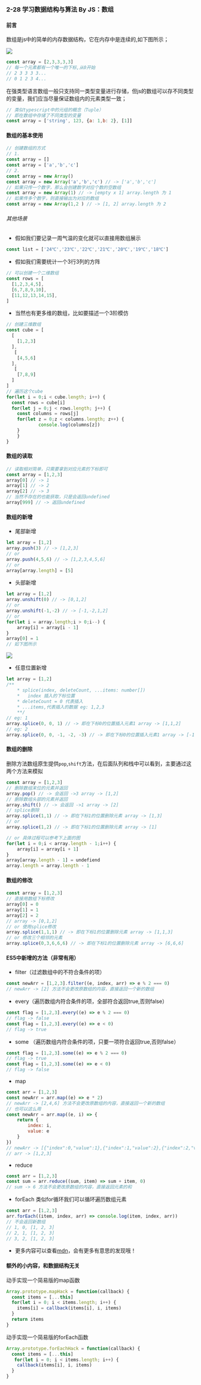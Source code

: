 ### 2-28 学习数据结构与算法 By JS：数组

#### 前言

数组是js中的简单的内存数据结构，它在内存中是连续的,如下图所示；

<img src="./imgs/2022-2/array.png" />

```js
const array = [2,3,3,3,3]
// 每一个元素都有一个唯一的下标,从0开始
// 2 3 3 3 3...
// 0 1 2 3 4...
```

在强类型语言数组一般只支持同一类型变量进行存储，但js的数组可以存不同类型的变量，我们应当尽量保证数组内的元素类型一致；

```js
// 类似typescript中的元组的概念（Tuple）
// 即在数组中存储了不同类型的变量
const array = ['string', 123, {a: 1,b: 2}, [1]]
```

#### 数组的基本使用

```js
// 创建数组的方式
// 1.
const array = []
const array = ['a','b','c']
// 2.
const array = new Array()
const array = new Array('a','b','c') // -> ['a','b','c']
// 如果只传一个数字，那么会创建数字对应个数的空数组
const array = new Array(1) // -> [empty x 1] array.length 为 1
// 如果传多个数字，则直接输出为对应的数组
const array = new Array(1,2 ) // -> [1, 2] array.length 为 2
```

###### 其他场景

- 假如我们要记录一周气温的变化就可以直接用数组展示

```js
const list = ['24℃','23℃','22℃','21℃','20℃','19℃','18℃']
```

- 假如我们需要统计一个3行3列的方阵

```js
// 可以创建一个二维数组
const rows = [
  [1,2,3,4,5], 
  [6,7,8,9,10],
  [11,12,13,14,15],
]
```

- 当然也有更多维的数组，比如要描述一个3阶模仿

```js
// 创建三维数组
const cube = [
  [
    [1,2,3]
  ],
   [
    [4,5,6]
  ],
   [
    [7,8,9]
  ]
]
// 遍历这个cube
for(let i = 0;i < cube.length; i++) {
  const rows = cube[i]
  for(let j = 0;j < rows.length; j++) {
    const columns = rows[j]
    for(let z = 0;z < columns.length; z++) {
			console.log(columns[z])
    }
	}
}
```


#### 数组的读取
```js
// 读取相对简单，只需要拿到对应元素的下标即可
const array = [1,2,3]
array[0] // -> 1
array[1] // -> 2
array[2] // -> 3
// 当然不存在的也能获取，只是会返回undefined
array[999] // -> 返回undefined
```


#### 数组的新增

- 尾部新增

```js
let array = [1,2]
array.push(3) // -> [1,2,3]
// or
array.push(4,5,6) // -> [1,2,3,4,5,6]
// or
array[array.length] = [5]
```

- 头部新增

```js
let array = [1,2]
array.unshift(0) // -> [0,1,2]
// or
array.unshift(-1,-2) // -> [-1,-2,1,2]
// or
for(let i = array.length;i > 0;i--) {
	array[i] = array[i - 1]
}
array[0] = 1
// 如下图所示
```

 <img src="./imgs/2022-2/arr-unshift.png" />

- 任意位置新增
```js
let array = [1,2]
/**
	* splice(index, deleteCount, ...items: number[])
	*	index 插入的下标位置
	* deleteCount = 0 代表插入
	* ...items,代表插入的数据 eg: 1,2,3
	**/
// eg: 1
array.splice(0, 0, 1) // -> 即在下标0的位置插入元素1 array -> [1,1,2]
// eg: 2
array.splice(0, 0, -1, -2, -3) // -> 即在下标0的位置插入元素1 array -> [-1,-2,-3,1,2]
```

#### 数组的删除
删除方法数组原生提供`pop`,`shift`方法，在后面队列和栈中可以看到，主要通过这两个方法来模拟
```js
const array = [1,2,3]
// 删除数组末位的元素并返回
array.pop() // -> 会返回 ->3 array -> [1,2]
// 删除数组头部的元素并返回
array.shift() // -> 会返回 ->1 array -> [2]
// splice删除
array.splice(1,1) // -> 即在下标1的位置删除元素 array -> [1,3]
// or
array.splice(1,2) // -> 即在下标1的位置删除元素 array -> [1]

// or 具体过程可以参考下上面的图
for(let i = 0;i < array.length - 1;i++) {
	array[i] = array[i + 1]
}
array[array.length - 1] = undefiend
array.length = array.length - 1
```

#### 数组的修改

```js
const array = [1,2,3]
// 直接用数组下标修改
array[0] = 0
array[1] = 1
array[2] = 2
// array -> [0,1,2]
// or 使用splice修改
array.splice(1,1,1) // -> 即在下标1的位置删除元素 array -> [1,1,3]
// or 修改三个相邻的元素
array.splice(0,3,6,6,6) // -> 即在下标1的位置删除元素 array -> [6,6,6]
```


#### ES5中新增的方法（非常有用）

- filter（过滤数组中的不符合条件的项）

```js
const newArr = [1,2,3].filter((e, index, arr) => e % 2 === 0)
// newArr -> [2] 方法不会更改原数组的内容，直接返回一个新的数组
```

- every（遍历数组内符合条件的项，全部符合返回true,否则false）

```js
const flag = [1,2,3].every((e) => e % 2 === 0)
// flag -> false
const flag = [1,2,3].every((e) => e < 0)
// flag -> true
```

- some （遍历数组内符合条件的项，只要一项符合返回true,否则false）
```js
const flag = [1,2,3].some((e) => e % 2 === 0)
// flag -> true
const flag = [1,2,3].some((e) => e < 0)
// flag -> false
```

- map
```js
const arr = [1,2,3]
const newArr = arr.map((e) => e * 2)
// newArr -> [2,4,6] 方法不会更改原数组的内容，直接返回一个新的数组
// 也可以这么用
const newArr = arr.map((e, i) => {
	return {
		index: i,
		value: e
	}
})
// newArr -> [{"index":0,"value":1},{"index":1,"value":2},{"index":2,"value":3}]
// arr -> [1,2,3]
```

- reduce
```js
const arr = [1,2,3]
const sum = arr.reduce((sum, item) => sum + item, 0)
// sum -> 6 方法不会更改原数组的内容，直接返回元素的和
```
- forEach
类似for循环我们可以循环遍历数组元素
```js
const arr = [1,2,3]
arr.forEach((item, index, arr) => console.log(item, index, arr))
// 不会返回新数组
// 1, 0, [1, 2, 3]
// 2, 1, [1, 2, 3]
// 3, 2, [1, 2, 3]
```

- 更多内容可以查看[mdn](https://developer.mozilla.org/zh-CN/docs/Web/JavaScript/Reference/Global_Objects/Array)，会有更多有意思的发现哦！

#### 额外的小内容，和数据结构无关

动手实现一个简易版的map函数
```js
Array.prototype.mapHack = function(callback) {
  const items = [...this]
  for(let i = 0; i < items.length; i++) {
    items[i] = callback(items[i], i, items)
  }
  return items
}
```

动手实现一个简易版的forEach函数
```js
Array.prototype.forEachHack = function(callback) {
  const items = [...this]
   for(let i = 0; i < items.length; i++) {
    callback(items[i], i, items)
  }
}
```

